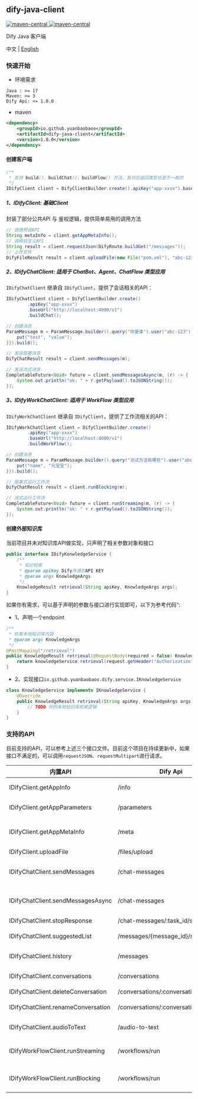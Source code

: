 dify-java-client
---

<p style="text-align: left">
    <a href="https://openjdk.org/projects/jdk/17" target="_blank">
        <img alt="maven-central" src="https://img.shields.io/badge/Java-17-blue" /> 
    </a>
    <a href="https://central.sonatype.com/artifact/io.github.yuanbaobaoo/dify-java-client" target="_blank">
        <img alt="maven-central" src="https://img.shields.io/badge/maven--central-1.0.0-green" /> 
    </a>
</p>

Dify Java 客户端

中文 | [English](./README_EN.md)

### 快速开始
- 环境需求  
```code
Java : >= 17
Maven: >= 3
Dify Api: <= 1.0.0
```

- maven
```xml
<dependency>
    <groupId>io.github.yuanbaobaoo</groupId>
    <artifactId>dify-java-client</artifactId>
    <version>1.0.0</version>
</dependency>
```

#### 创建客户端
```java
/**
 * 支持 build()、buildChat()、buildFlow() 方法，其对应返回类型也是不一致的
 */
IDifyClient client = DifyClientBuilder.create().apiKey("app-xxxx").baseUrl("http://localhost:4000/v1").build();
```

##### 1、IDifyClient: 基础Client
封装了部分公共API 与 鉴权逻辑，提供简单易用的调用方法
```java
// 调用预设API
String metaInfo = client.getAppMetaInfo();
// 调用自定义API
String result = client.requestJson(DifyRoute.buildGet("/messages"));
// 上传文件
DifyFileResult result = client.uploadFile(new File("pom.xml"), "abc-123");
```

##### 2、IDifyChatClient: 适用于 ChatBot、Agent、ChatFlow 类型应用
```IDifyChatClient``` 继承自 ```IDifyClient```，提供了会话相关的API：
```java
IDifyChatClient client = DifyClientBuilder.create()
        .apiKey("app-xxxx")
        .baseUrl("http://localhost:4000/v1")
        .buildChat();

// 创建消息
ParamMessage m = ParamMessage.builder().query("你是谁").user("abc-123").inputs(new HashMap<>() {{
    put("test", "value");
}}).build();

// 发送阻塞消息
DifyChatResult result = client.sendMessages(m);

// 发送流式消息
CompletableFuture<Void> future = client.sendMessagesAsync(m, (r) -> {
    System.out.println("ok: " + r.getPayload().toJSONString());
});
```

##### 3、IDifyWorkChatClient: 适用于 WorkFlow 类型应用
```IDifyWorkChatClient``` 继承自 ```IDifyClient```，提供了工作流相关的API：
```java
IDifyWorkChatClient client = DifyClientBuilder.create()
        .apiKey("app-xxxx")
        .baseUrl("http://localhost:4000/v1")
        .buildWorkFlow();

// 创建消息
ParamMessage m = ParamMessage.builder().query("测试方法有哪些").user("abc-123").inputs(new HashMap<>() {{
    put("name", "元宝宝");
}}).build();

// 阻塞式运行工作流
DifyChatResult result = client.runBlocking(m);

// 流式运行工作流
CompletableFuture<Void> future = client.runStreaming(m, (r) -> {
    System.out.println("ok: " + r.getPayload().toJSONString());
});
```

#### 创建外部知识库
当前项目并未对知识库API做实现，只声明了相关参数对象和接口   
```java
public interface IDifyKonwledgeService {
    /**
     * 知识检索
     * @param apiKey Dify传递的API KEY
     * @param args KnowledgeArgs
     */
    KnowledgeResult retrieval(String apiKey, KnowledgeArgs args);
}
```
如果你有需求，可以基于声明的参数与接口进行实现即可，以下为参考代码“:
- 1、声明一个endpoint
```java
/**
 * 检索本地知识库内容
 * @param args KnowledgeArgs
 */
@PostMapping("/retrieval")
public KnowledgeResult retrieval(@RequestBody(required = false) KnowledgeArgs args, HttpServletRequest request) {
    return knowledgeService.retrieval(request.getHeader("Authorization"), args);
}
```
- 2、实现接口```io.github.yuanbaobaoo.dify.service.IKnowledgeService```
```java
class KnowledgeService implements IKnowledgeService {
    @Override
    public KnowledgeResult retrieval(String apiKey, KnowledgeArgs args) {
        // TODO 你的本地知识库检索逻辑
    }
}
```

### 支持的API
目前支持的API，可以参考上述三个接口文件。目前这个项目在持续更新中，如果接口不满足的，可以调用```requestJSON```、```requestMultipart```进行请求。

| 内置API                                 | Dify Api                             | Method | 描述              |
|---------------------------------------|--------------------------------------|--------|-----------------|
| IDifyClient.getAppInfo                | /info                                | GET    | 获取应用基本信息        |
| IDifyClient.getAppParameters          | /parameters                          | GET    | 获取应用参数          |
| IDifyClient.getAppMetaInfo            | /meta                                | GET    | 获取应用Meta信息      |
| IDifyClient.uploadFile                | /files/upload                        | POST   | 上传文件            |
| IDifyChatClient.sendMessages          | /chat-messages                       | POST   | 发送对话消息（阻塞）      |
| IDifyChatClient.sendMessagesAsync     | /chat-messages                       | POST   | 发送对话消息（流式）      |
| IDifyChatClient.stopResponse          | /chat-messages/:task_id/stop         | POST   | 停止响应            |
| IDifyChatClient.suggestedList         | /messages/{message_id}/suggested     | GET    | 下一轮问题列表         |
| IDifyChatClient.history               | /messages                            | GET    | 获取会话历史消息        |
| IDifyChatClient.conversations         | /conversations                       | GET    | 获取会话列表          |
| IDifyChatClient.deleteConversation    | /conversations/:conversation_id      | DELETE | 删除会话            |
| IDifyChatClient.renameConversation    | /conversations/:conversation_id/name | POST   | 会话重命名           |
| IDifyChatClient.audioToText           | /audio-to-text                       | POST   | 语音转文字           |
| IDifyWorkFlowClient.runStreaming      | /workflows/run                       | POST   | 执行 workflow（流式） |
| IDifyWorkFlowClient.runBlocking       | /workflows/run                       | POST   | 执行 workflow（阻塞） |

[//]: # (| IDifyWorkFlowClient.getWorkFlowStatus | /workflows/logs                      | GET    | 获取 workflow 日志  |)

[//]: # (| IDifyWorkFlowClient.stopWorkFlow      | /workflows/tasks/:task_id/stop       | POST   | 停止响应workflow    |)